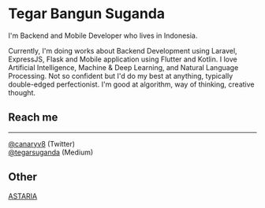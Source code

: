 <!--
**suganda8/suganda8** is a ✨ _special_ ✨ repository because its `README.md` (this file) appears on your GitHub profile.

Here are some ideas to get you started:

- 🔭 I’m currently working on ...
- 🌱 I’m currently learning ...
- 👯 I’m looking to collaborate on ...
- 🤔 I’m looking for help with ...
- 💬 Ask me about ...
- 📫 How to reach me: ...
- 😄 Pronouns: ...
- ⚡ Fun fact: ...
-->

# Tegar Bangun Suganda

I'm Backend and Mobile Developer who lives in Indonesia.

Currently, I'm doing works about Backend Development using Laravel, ExpressJS, Flask and Mobile application using Flutter and Kotlin. I love Artificial Intelligence, Machine & Deep Learning, and Natural Language Processing. Not so confident but I'd do my best at anything, typically double-edged perfectionist. I'm good at algorithm, way of thinking, creative thought.

<!-- ![](static/image.png) -->

## Reach me
------
[@canaryv8][1] (Twitter)\
[@tegarsuganda][3] (Medium)

## Other
[ASTARIA][4]

[1]: https://twitter.com/canaryv8
[2]: https://www.instagram.com/astaria8/
[3]: https://medium.com/@tegarsuganda
[4]: https://astaria.space/
